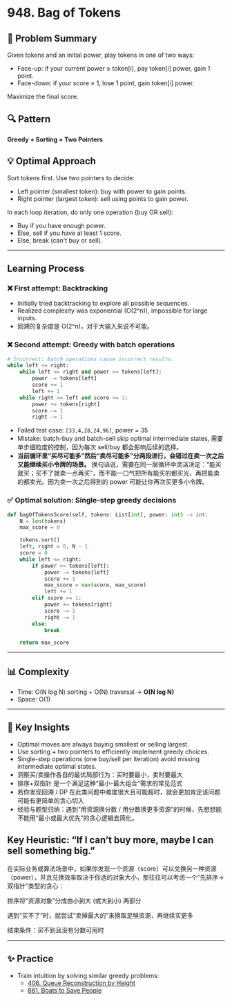 # 948. Bag of Tokens

## 🧠 Problem Summary
Given tokens and an initial power, play tokens in one of two ways:
- Face-up: if your current power ≥ token[i], pay token[i] power, gain 1 point.
- Face-down: if your score ≥ 1, lose 1 point, gain token[i] power.

Maximize the final score.

## 🔍 Pattern
**Greedy + Sorting + Two Pointers**

## 💡 Optimal Approach
Sort tokens first. Use two pointers to decide:
- Left pointer (smallest token): buy with power to gain points.
- Right pointer (largest token): sell using points to gain power.

In each loop iteration, do only one operation (buy OR sell):
- Buy if you have enough power.
- Else, sell if you have at least 1 score.
- Else, break (can't buy or sell).

---

## Learning Process

### ❌ First attempt: Backtracking
- Initially tried backtracking to explore all possible sequences.
- Realized complexity was exponential (O(2^n)), impossible for large inputs.
- 回溯的复杂度是 O(2^n)，对于大输入来说不可能。

### ❌ Second attempt: Greedy with batch operations
```python
# Incorrect: Batch operations cause incorrect results.
while left <= right:
    while left <= right and power >= tokens[left]:
        power -= tokens[left]
        score += 1
        left += 1
    while right >= left and score >= 1:
        power += tokens[right]
        score -= 1
        right -= 1
```
- Failed test case: `[33,4,28,24,96]`, power = 35
- Mistake: batch-buy and batch-sell skip optimal intermediate states, 需要单步细粒度的控制，因为每次 sell/buy 都会影响后续的选择。
- **当前循环里“买尽可能多”然后“卖尽可能多”分两段进行，会错过在卖一次之后又能继续买小令牌的场景。**
换句话说，需要在同一层循环中灵活决定：“能买就买；买不了就卖一点再买”，而不能一口气把所有能买的都买光、再把能卖的都卖光。因为卖一次之后得到的 power 可能让你再次买更多小令牌。


### ✅ Optimal solution: Single-step greedy decisions
```python
def bagOfTokensScore(self, tokens: List[int], power: int) -> int:
    N = len(tokens)
    max_score = 0

    tokens.sort()
    left, right = 0, N - 1
    score = 0
    while left <= right:
        if power >= tokens[left]:
            power -= tokens[left]
            score += 1
            max_score = max(score, max_score)
            left += 1
        elif score >= 1:
            power += tokens[right]
            score -= 1
            right -= 1
        else:
            break

    return max_score

```
---

## 📊 Complexity
- Time: O(N log N) sorting + O(N) traversal → **O(N log N)**
- Space: O(1)


---

## 📌 Key Insights
- Optimal moves are always buying smallest or selling largest.
- Use sorting + two pointers to efficiently implement greedy choices.
- Single-step operations (one buy/sell per iteration) avoid missing intermediate optimal states.
- 洞察买/卖操作各自的最优局部行为：买时要最小，卖时要最大
- 排序+双指针 是一个满足这种“最小-最大组合”需求的常见范式
- 若你发现回溯 / DP 在此类问题中难度很大且可能超时，就会更加肯定该问题可能有更简单的贪心切入
- 经验与题型归纳：遇到“用资源换分数 / 用分数换更多资源”的时候，先想想能不能用“最小或最大优先”的贪心逻辑去简化。

## Key Heuristic: “If I can’t buy more, maybe I can sell something big.”
在实际业务或算法场景中，如果你发现一个资源（score）可以兑换另一种资源（power），并且兑换效率取决于你选的对象大小，那往往可以考虑一个“先排序→双指针”类型的贪心：

排序将“资源对象”分成由小到大 (或大到小) 两部分

遇到“买不了”时，就尝试“卖掉最大的”来换取足够资源，再继续买更多

结束条件：买不到且没有分数可用时

---

## ✨ Practice
- Train intuition by solving similar greedy problems:
  - [406. Queue Reconstruction by Height](https://leetcode.com/problems/queue-reconstruction-by-height/)
  - [881. Boats to Save People](https://leetcode.com/problems/boats-to-save-people/)
